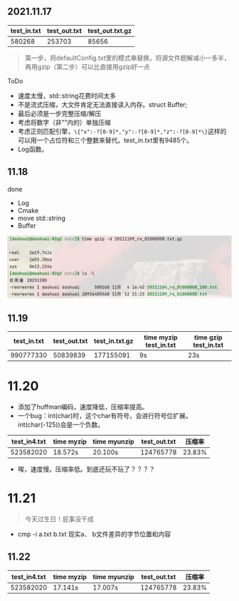 ## 2021.11.17

|test_in.txt|test_out.txt|test_out.txt.gz|
|---|---|---|
|580268|253703|85656|

> 第一步，将defaultConfig.txt里的模式串替换，将源文件题解减小一多半，再用gzip（第二步）可以比直接用gzip好一点

ToDo
- 速度太慢，std::string花费时间太多
- 不是流式压缩，大文件肯定无法直接读入内存。struct Buffer;
- 最后必须是一步完整压缩/解压
- 考虑将数字（非“”内的）单独压缩
- 考虑正则匹配引擎，`\{"x":-?[0-9]*,"y":-?[0-9]*,"z":-?[0-9]*\}`这样的可以用一个占位符和三个整数来替代。test_in.txt里有9485个。
- Log函数。

## 11.18

done
- Log
- Cmake
- move std::string
- Buffer

![](p1.png)


## 11.19
|test_in.txt|test_out.txt|test_in.txt.gz|time myzip test_in.txt| time gzip test_in.txt|
|---|---|---|---|---|
|990777330|50839839|177155091|9s|23s|


# 11.20
- 添加了huffman编码，速度降低，压缩率提高。
- 一个bug：int(char)时，这个char有符号，会进行符号位扩展。int(char(-125))会是一个负数。

|test_in4.txt|time myzip|time myunzip|test_out.txt|压缩率|
|---|---|---|---|---|
|523582020|18.572s |20.100s|124765778|23.83%|

- 唉，速度慢。压缩率低。到底还玩不玩了？？？？

# 11.21

> 今天过生日！屁事没干成
> 

- cmp -i a.txt b.txt 现实a、 b文件差异的字节位置和内容

## 11.22

|test_in4.txt|time myzip|time myunzip|test_out.txt|压缩率|
|---|---|---|---|---|
|523582020|17.141s |17.007s|124765778|23.83%|